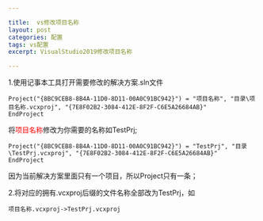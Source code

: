 ```yaml
---

title:  vs修改项目名称
layout: post
categories: 配置
tags: vs配置
excerpt: VisualStudio2019修改项目名称

---
```


1.使用记事本工具打开需要修改的解决方案.sln文件

```context
Project("{8BC9CEB8-8B4A-11D0-8D11-00A0C91BC942}") = "项目名称", "目录\项目名称.vcxproj", "{7E8F02B2-3084-412E-8F2F-C6E5A26684AB}"
EndProject
```

将<font color='red'>项目名称</font>修改为你需要的名称如TestPrj;

```context
Project("{8BC9CEB8-8B4A-11D0-8D11-00A0C91BC942}") = "TestPrj", "目录\TestPrj.vcxproj", "{7E8F02B2-3084-412E-8F2F-C6E5A26684AB}"
EndProject
```

因为当前解决方案里面只有一个项目，所以Project只有一条；

2.将对应的拥有.vcxproj后缀的文件名称全部改为TestPrj，如

```context
项目名称.vcxproj->TestPrj.vcxproj
```
